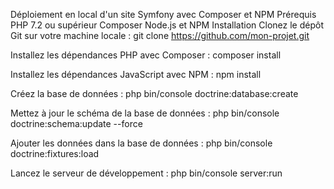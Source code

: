 Déploiement en local d'un site Symfony avec Composer et NPM
Prérequis
PHP 7.2 ou supérieur
Composer
Node.js et NPM
Installation
Clonez le dépôt Git sur votre machine locale :
git clone https://github.com/mon-projet.git

Installez les dépendances PHP avec Composer :
composer install

Installez les dépendances JavaScript avec NPM :
npm install

Créez la base de données :
php bin/console doctrine:database:create

Mettez à jour le schéma de la base de données :
php bin/console doctrine:schema:update --force

Ajouter les données dans la base de données :
php bin/console doctrine:fixtures:load

Lancez le serveur de développement :
php bin/console server:run

